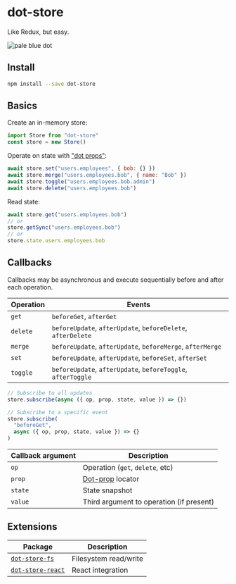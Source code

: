 # dot-store

Like Redux, but easy.

![pale blue dot](https://qph.fs.quoracdn.net/main-qimg-347d2c178e6bf511ee5b91e8276c79fa)

## Install

```bash
npm install --save dot-store
```

## Basics

Create an in-memory store:

```js
import Store from "dot-store"
const store = new Store()
```

Operate on state with ["dot props"](https://github.com/debitoor/dot-prop-immutable#readme):

```js
await store.set("users.employees", { bob: {} })
await store.merge("users.employees.bob", { name: "Bob" })
await store.toggle("users.employees.bob.admin")
await store.delete("users.employees.bob")
```

Read state:

```js
await store.get("users.employees.bob")
// or
store.getSync("users.employees.bob")
// or
store.state.users.employees.bob
```

## Callbacks

Callbacks may be asynchronous and execute sequentially before and after each operation.

| Operation | Events                                                       |
| --------- | ------------------------------------------------------------ |
| `get`     | `beforeGet`, `afterGet`                                      |
| `delete`  | `beforeUpdate`, `afterUpdate`, `beforeDelete`, `afterDelete` |
| `merge`   | `beforeUpdate`, `afterUpdate`, `beforeMerge`, `afterMerge`   |
| `set`     | `beforeUpdate`, `afterUpdate`, `beforeSet`, `afterSet`       |
| `toggle`  | `beforeUpdate`, `afterUpdate`, `beforeToggle`, `afterToggle` |

```js
// Subscribe to all updates
store.subscribe(async ({ op, prop, state, value }) => {})

// Subscribe to a specific event
store.subscribe(
  "beforeGet",
  async ({ op, prop, state, value }) => {}
)
```

| Callback argument | Description                                                               |
| ----------------- | ------------------------------------------------------------------------- |
| `op`              | Operation (`get`, `delete`, etc)                                          |
| `prop`            | [Dot-prop](https://github.com/debitoor/dot-prop-immutable#readme) locator |
| `state`           | State snapshot                                                            |
| `value`           | Third argument to operation (if present)                                  |

## Extensions

| Package                                                                                             | Description           |
| --------------------------------------------------------------------------------------------------- | --------------------- |
| [`dot-store-fs`](https://github.com/invrs/dot-store/tree/master/packages/dot-store-fs#readme)       | Filesystem read/write |
| [`dot-store-react`](https://github.com/invrs/dot-store/tree/master/packages/dot-store-react#readme) | React integration     |
